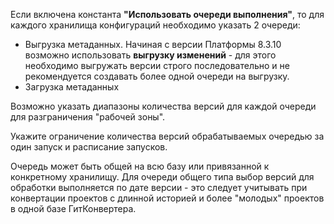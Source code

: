 Если включена константа **"Использовать очереди выполнения"**, то для каждого хранилища конфигураций необходимо указать 2 очереди:

* Выгрузка метаданных. Начиная с версии Платформы 8.3.10 возможно использовать __выгрузку изменений__ - для этого необходимо выгружать версии строго последовательно и не рекомендуется создавать более одной очереди на выгрузку.
* Загрузка метаданных

Возможно указать диапазоны количества версий для каждой очереди для разграничения "рабочей зоны". 

Укажите ограничение количества версий обрабатываемых очередью за один запуск и расписание запусков.

Очередь может быть общей на всю базу или привязанной к конкретному хранилищу. Для очереди общего типа выбор версий для обработки выполняется по дате версии - это следует учитывать при конвертации проектов с длинной историей и более "молодых" проектов в одной базе ГитКонвертера.
